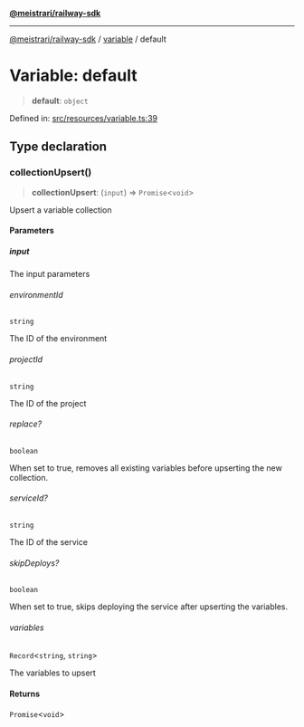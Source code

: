 [**@meistrari/railway-sdk**](../../README.md)

***

[@meistrari/railway-sdk](../../README.md) / [variable](../README.md) / default

# Variable: default

> **default**: `object`

Defined in: [src/resources/variable.ts:39](https://github.com/meistrari/railway-sdk/blob/159332a78f0f310b3cbef2000c8016a7cd952fb4/src/resources/variable.ts#L39)

## Type declaration

### collectionUpsert()

> **collectionUpsert**: (`input`) => `Promise`\<`void`\>

Upsert a variable collection

#### Parameters

##### input

The input parameters

###### environmentId

`string`

The ID of the environment

###### projectId

`string`

The ID of the project

###### replace?

`boolean`

When set to true, removes all existing variables before upserting the new collection.

###### serviceId?

`string`

The ID of the service

###### skipDeploys?

`boolean`

When set to true, skips deploying the service after upserting the variables.

###### variables

`Record`\<`string`, `string`\>

The variables to upsert

#### Returns

`Promise`\<`void`\>
